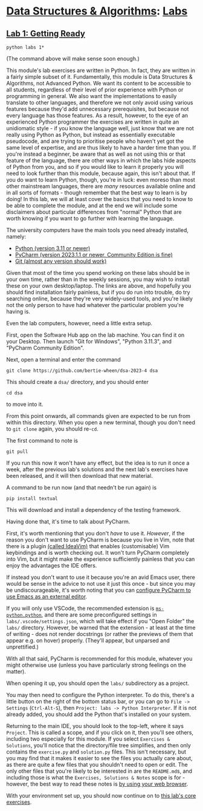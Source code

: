 # [Data Structures & Algorithms](https://github.com/bertie-wheen/dsa-2023-4/blob/trunk/README.md): [Labs](https://github.com/bertie-wheen/dsa-2023-4/blob/trunk/labs/README.md)

## [Lab 1: Getting Ready](https://github.com/bertie-wheen/dsa-2023-4/blob/trunk/labs/lab1/README.md)

```shell
python labs 1*
```

(The command above will make sense soon enough.)

This module's lab exercises are written in Python. In fact, they are written in a fairly simple subset of it.
Fundamentally, this module is Data Structures & Algorithms, not Advanced Python. We want its content to be accessible
to all students, regardless of their level of prior experience with Python or programming in general. We also want the
implementations to easily translate to other languages, and therefore we not only avoid using various features because
they'd add unnecessary prerequisites, but because not every language has those features. As a result, however, to the
eye of an experienced Python programmer the exercises are written in quite an unidiomatic style - if you know the
language well, just know that we are not really using Python as Python, but instead as essentially executable
pseudocode, and are trying to prioritise people who haven't yet got the same level of expertise, and are thus likely to
have a harder time than you. If you're instead a beginner, be aware that as well as not using this or that feature of
the language, there are other ways in which the labs hide aspects of Python from you, and so if you would like to learn
it properly you will need to look further than this module, because again, this isn't about that. If you do want to
learn Python, though, you're in luck: even moreso than most other mainstream languages, there are _many_ resources
available online and in all sorts of formats - though remember that the best way to learn is by doing! In this lab, we
will at least cover the basics that you need to know to be able to complete the module, and at the end we will include
some disclaimers about particular differences from "normal" Python that are worth knowing if you want to go further with
learning the language.

The university computers have the main tools you need already installed, namely:
- [Python (version 3.11 or newer)](https://www.python.org/downloads/)
- [PyCharm (version 2023.1.1 or newer, Community Edition is fine)](https://www.jetbrains.com/pycharm/download/)
- [Git (almost any version should work)](https://git-scm.com/downloads)

Given that most of the time you spend working on these labs should be in your own time, rather than in the weekly
sessions, you may wish to install these on your own desktop/laptop. The links are above, and hopefully you should find
installation fairly painless, but if you do run into trouble, do try searching online, because they're very widely-used
tools, and you're likely not the only person to have had whatever the particular problem you're having is.

Even the lab computers, however, need a little extra setup.

First, open the Software Hub app on the lab machine. You can find it on your Desktop. Then launch "Git for Windows", "Python 3.11.3", and "PyCharm Community Edition".

Next, open a terminal and enter the command
```shell
git clone https://github.com/bertie-wheen/dsa-2023-4 dsa
```

This should create a `dsa/` directory, and you should enter
```shell
cd dsa
```
to move into it.

From this point onwards, all commands given are expected to be run from within this directory.
When you open a new terminal, though you don't need to `git clone` again, you should re-`cd`.

The first command to note is
```shell
git pull
```

If you run this now it won't have any effect, but the idea is to run it once a week, after the previous lab's solutions
and the next lab's exercises have been released, and it will then download that new material.

A command to be run now (and that needn't be run again) is
```shell
pip install textual
```

This will download and install a dependency of the testing framework.

Having done that, it's time to talk about PyCharm.

First, it's worth mentioning that you don't _have_ to use it. _However_, if the reason you don't want to use PyCharm is
because you live in Vim, note that there is a plugin
[(called IdeaVim)](https://www.jetbrains.com/help/pycharm/using-product-as-the-vim-editor.html) that enables
(customisable) Vim keybindings and is worth checking out. It won't turn PyCharm completely into Vim, but it might make
the experience sufficiently painless that you can enjoy the advantages the IDE offers.

If instead you don't want to use it because you're an avid Emacs user, there would be sense in the advice to not use it
just this once - but since you may be undiscourageable, it's worth noting that you can [configure PyCharm to use Emacs
as an external editor](https://www.jetbrains.com/help/pycharm/using-emacs-as-an-external-editor.html).

If you will only use VSCode, the recommended extension is
[`ms-python.python`](https://marketplace.visualstudio.com/items?itemName=ms-python.python), and there are some
preconfigured settings in `labs/.vscode/settings.json`, which will take effect if you "Open Folder" the `labs/`
directory. However, be warned that the extension - at least at the time of writing - does not render docstrings (or
rather the previews of them that appear e.g. on hover) properly. (They'll appear, but unparsed and unprettified.)

With all that said, PyCharm is recommended for this module, whatever you might otherwise use (unless you have
particularly strong feelings on the matter).

When opening it up, you should open the `labs/` subdirectory as a project.

You may then need to configure the Python interpreter. To do this, there's a little button on the right of the bottom
status bar, or you can go to `File -> Settings` (`Ctrl-Alt-S`), then `Project: labs -> Python Interpreter`. If it is not
already added, you should add the Python that's installed on your system.

Returning to the main IDE, you should look to the top-left, where it says `Project`. This is called a scope, and if you
click on it, then you'll see others, including two especially for this module. If you select `Exercises & Solutions`,
you'll notice that the directory/file tree simplifies, and then only contains the `exercise.py` and `solution.py` files.
This isn't necessary, but you may find that it makes it easier to see the files you actually care about, as there
are quite a few files that you shouldn't need to open or edit. The only other files that you're likely to be interested
in are the `README.md`s, and including those is what the `Exercises, Solutions & Notes` scope is for - however, the best
way to read these notes is [by using your web browser](https://github.com/bertie-wheen/dsa-2023-4/blob/trunk/README.md).

With your environment set up, you should now continue on to
[this lab's core exercises](https://github.com/bertie-wheen/dsa-2023-4/blob/trunk/labs/lab1/core/README.md).
